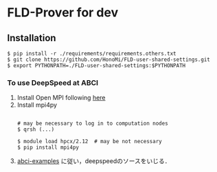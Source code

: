 # FLD-Prover for dev

## Installation
```console
$ pip install -r ./requirements/requirements.others.txt
$ git clone https://github.com/HonoMi/FLD-user-shared-settings.git
$ export PYTHONPATH=./FLD-user-shared-settings:$PYTHONPATH
```

### To use DeepSpeed at ABCI
1. Install Open MPI following [here](https://docs.abci.ai/ja/tips/spack/#software-management-operations)
1. Install mpi4py
    ```console

    # may be necessary to log in to computation nodes
    $ qrsh (...)

    $ module load hpcx/2.12  # may be not necessary
    $ pip install mpi4py
    ```
1. [abci-examples](https://github.com/ohtaman/abci-examples/tree/main/202307) に従い，deepspeedのソースをいじる．
